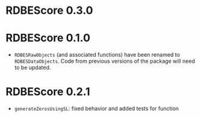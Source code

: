 # RDBEScore 0.3.0

# RDBEScore 0.1.0

* `RDBESRawObjects` (and associated functions) have been renamed to `RDBESDataObjects`. Code from previous versions of the package will need to be updated. 

# RDBEScore 0.2.1

* `generateZerosUsingSL`: fixed behavior and added tests for function

